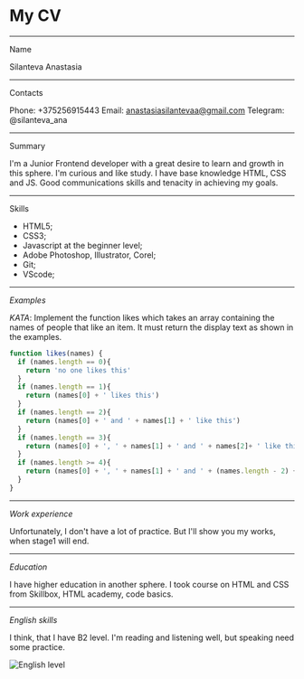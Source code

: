 # My CV #

***  

Name

Silanteva Anastasia

***  

Contacts

Phone: +375256915443
Email: anastasiasilantevaa@gmail.com
Telegram: @silanteva_ana
***  

Summary

I'm a Junior Frontend developer with a great desire to learn and growth in this sphere. I'm curious and like study. I have base knowledge HTML, CSS and JS. Good communications skills and tenacity in achieving my goals. 
***  

Skills

- HTML5;
- CSS3;
- Javascript at the beginner level;
- Adobe Photoshop, Illustrator, Corel;
- Git;
- VScode;

***  

*Examples*  

*KATA*: Implement the function likes which takes an array containing the names of people that like an item. It must return the display text as shown in the examples.


```javascript
function likes(names) {
  if (names.length == 0){
    return 'no one likes this'
  }
  if (names.length == 1){
    return (names[0] + ' likes this')
  }
  if (names.length == 2){
    return (names[0] + ' and ' + names[1] + ' like this')
  }
  if (names.length == 3){
    return (names[0] + ', ' + names[1] + ' and ' + names[2]+ ' like this')
  }
  if (names.length >= 4){
    return (names[0] + ', ' + names[1] + ' and ' + (names.length - 2) + ' others like this')
  }
}
```

***  

*Work experience*

Unfortunately, I don't have a lot of practice. But I'll show you my works, when stage1 will end.

***  

*Education*

I have higher education in another sphere. I took course on HTML and CSS from Skillbox, HTML academy, code basics.

***  

*English skills*

I think, that I have B2 level. I'm reading and listening well, but speaking need some practice.
  
![English level](https://sun9-86.userapi.com/impg/NF0KwEDDJxgpQMZ9EpArgby6rimiGKbOqGcG9g/t0w0-ndaT_s.jpg?size=1181x743&quality=96&sign=76ebf713c5d3b32c7779dfb8f3d21b48&type=album)